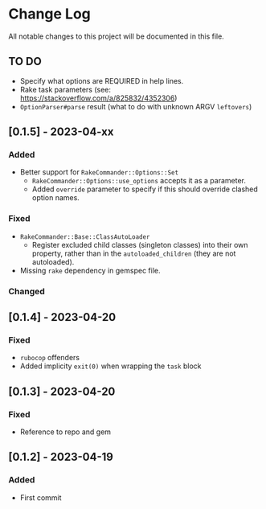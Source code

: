 # Change Log
All notable changes to this project will be documented in this file.

## TO DO
  - Specify what options are REQUIRED in help lines.
  - Rake task parameters (see: https://stackoverflow.com/a/825832/4352306)
  - `OptionParser#parse` result (what to do with unknown ARGV `leftovers`)

## [0.1.5] - 2023-04-xx

### Added
  - Better support for `RakeCommander::Options::Set`
    - `RakeCommander::Options::use_options` accepts it as a parameter.
    - Added `override` parameter to specify if this should override clashed option names.

### Fixed
  - `RakeCommander::Base::ClassAutoLoader`
    - Register excluded child classes (singleton classes) into their own property,
      rather than in the `autoloaded_children` (they are not autoloaded).
  - Missing `rake` dependency in gemspec file.

### Changed

## [0.1.4] - 2023-04-20

### Fixed
  - `rubocop` offenders
  - Added implicity `exit(0)` when wrapping the `task` block

## [0.1.3] - 2023-04-20

### Fixed
  - Reference to repo and gem

## [0.1.2] - 2023-04-19

### Added
  - First commit
